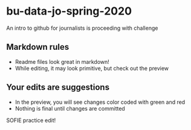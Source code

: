 # bu-data-jo-spring-2020
An intro to github for journalists is proceeding with challenge

## Markdown rules
* Readme files look great in markdown!
* While editing, it may look primitive, but check out the preview

## Your edits are suggestions
* In the preview, you will see changes color coded with green and red
* Nothing is final until changes are committed


SOFIE practice edit!
